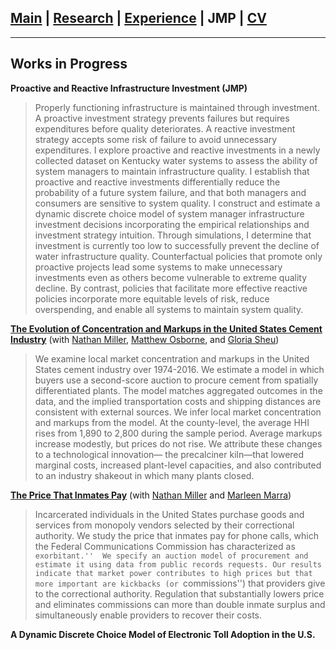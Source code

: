 ## [Main](https://gsileo.github.io/) | [Research](/research.html) | [Experience](/experience.html) | JMP | [CV](/cv/sileo_cv.pdf)

* * *

## Works in Progress
**Proactive and Reactive Infrastructure Investment (JMP)**
>Properly functioning infrastructure is maintained through investment. A proactive investment strategy prevents failures but requires expenditures before quality deteriorates. A reactive investment strategy accepts some risk of failure to avoid unnecessary expenditures. I explore proactive and reactive investments in a newly collected dataset on Kentucky water systems to assess the ability of system managers to maintain infrastructure quality. I establish that proactive and reactive investments differentially reduce the probability of a future system failure, and that both managers and consumers are sensitive to system quality. I construct and estimate a dynamic discrete choice model of system manager infrastructure investment decisions incorporating the empirical relationships and investment strategy intuition. Through simulations, I determine that investment is currently too low to successfully prevent the decline of water infrastructure quality. Counterfactual policies that promote only proactive projects lead some systems to make unnecessary investments even as others become vulnerable to extreme quality decline. By contrast, policies that facilitate more effective reactive policies incorporate more equitable levels of risk, reduce overspending, and enable all systems to maintain system quality.


**[The Evolution of Concentration and Markups in the United States Cement Industry](/papers/moss_cement_draft.pdf)** (with [Nathan Miller](http://www.nathanhmiller.org/), [Matthew Osborne](https://sites.google.com/site/matthewosborne/), and [Gloria Sheu](https://sites.google.com/site/gloriaysheu/))
>We examine local market concentration and markups in the United States cement industry over 1974-2016. We estimate a model in which buyers use a second-score auction to procure cement from spatially differentiated plants. The model matches aggregated outcomes in the data, and the implied transportation costs and shipping distances are consistent with external sources. We infer local market concentration and markups from the model. At the county-level, the average HHI rises from 1,890 to 2,800 during the sample period. Average markups increase modestly, but prices do not rise. We attribute these changes to a technological innovation— the precalciner kiln—that lowered marginal costs, increased plant-level capacities, and also contributed to an industry shakeout in which many plants closed.

**[The Price That Inmates Pay](/papers/prisonphones.pdf)** (with [Nathan Miller](http://www.nathanhmiller.org/) and [Marleen Marra](https://www.marleenmarra.nl/))
>Incarcerated individuals in the United States purchase goods and services from monopoly vendors selected by their correctional authority. We study the price that inmates pay for phone calls, which the Federal Communications Commission has characterized as ``exorbitant.''  We specify an auction model of procurement and estimate it using data from public records requests. Our results indicate that market power contributes to high prices but that more important are kickbacks (or ``commissions'') that providers give to the correctional authority. Regulation that substantially lowers price and eliminates commissions can more than double inmate surplus and simultaneously enable providers to recover their costs. 

**A Dynamic Discrete Choice Model of Electronic Toll Adoption in the U.S.**
